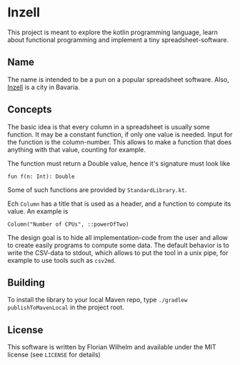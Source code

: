 # Inzell

This project is meant to explore the kotlin programming language, learn about functional programming and implement a tiny spreadsheet-software.

## Name

The name is intended to be a pun on a popular spreadsheet software.
Also, [Inzell](https://en.wikipedia.org/wiki/Inzell) is a city in Bavaria.

## Concepts

The basic idea is that every column in a spreadsheet is usually some function.
It may be a constant function, if only one value is needed.
Input for the function is the column-number.
This allows to make a function that does anything with that value, counting for example.

The function must return a Double value, hence it's signature must look like

```
fun f(n: Int): Double
```

Some of such functions are provided by `StandardLibrary.kt`.

Ech `Column` has a title that is used as a header, and a function to compute its value.
An example is

```
Column("Number of CPUs", ::powerOfTwo)
```

The design goal is to hide all implementation-code from the user and allow to create easily programs to compute some data.
The default behavior is to write the CSV-data to stdout, which allows to put the tool in a unix pipe, for example to use tools such as `csv2md`.

## Building

To install the library to your local Maven repo, type `./gradlew publishToMavenLocal` in the project root.

## License

This software is written by Florian Wilhelm and available under the MIT license (see `LICENSE` for details)

